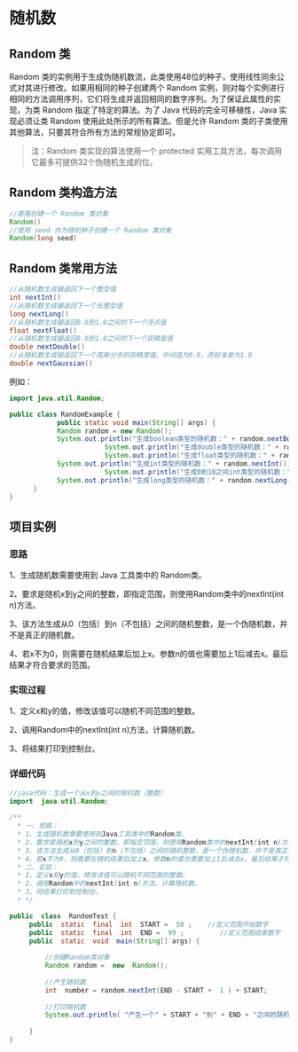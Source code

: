 # 随机数

## Random 类

Random 类的实例用于生成伪随机数流，此类使用48位的种子，使用线性同余公式对其进行修改。如果用相同的种子创建两个 Random 实例，则对每个实例进行相同的方法调用序列，它们将生成并返回相同的数字序列。为了保证此属性的实现，为类 Random 指定了特定的算法。为了 Java 代码的完全可移植性，Java 实现必须让类 Random 使用此处所示的所有算法。但是允许 Random 类的子类使用其他算法，只要其符合所有方法的常规协定即可。 

> 注：Random 类实现的算法使用一个 protected 实用工具方法，每次调用它最多可提供32个伪随机生成的位。
>



## Random 类构造方法

```java
//直接创建一个 Random 类对象
Random()
//使用 seed 作为随机种子创建一个 Random 类对象
Random(long seed)
```



## Random 类常用方法

```java
//从随机数生成器返回下一个整型值
int nextInt()
//从随机数生成器返回下一个长整型值
long nextLong()
//从随机数生成器返回0.0到1.0之间的下一个浮点值
float nextFloat()
//从随机数生成器返回0.0到1.0之间的下一个双精度值
double nextDouble()
//从随机数生成器返回下一个高斯分步的双精度值。中间值为0.0，而标准差为1.0
double nextGaussian()
```

例如：

```java
import java.util.Random;

public class RandomExample {
			public static void main(String[] args) {
            Random random = new Random();
            System.out.println("生成boolean类型的随机数：" + random.nextBoolean());
						System.out.println("生成double类型的随机数：" + random.nextDouble());
						System.out.println("生成float类型的随机数：" + random.nextFloat());
            System.out.println("生成int类型的随机数：" + random.nextInt());
						System.out.println("生成0到10之间int类型的随机数：" + random.nextInt(10));
            System.out.println("生成long类型的随机数：" + random.nextLong());
      }
}
```



## 项目实例

### 思路

1、生成随机数需要使用到 Java 工具类中的 Random类。

2、要求是随机x到y之间的整数，即指定范围，则使用Random类中的nextInt(int n)方法。

3、该方法生成从0（包括）到n（不包括）之间的随机整数，是一个伪随机数，并不是真正的随机数。

4、若x不为0，则需要在随机结果后加上x。参数n的值也需要加上1后减去x。最后结果才符合要求的范围。



### 实现过程

1、定义x和y的值，修改该值可以随机不同范围的整数。

2、调用Random中的nextInt(int n)方法，计算随机数。

3、将结果打印到控制台。



### 详细代码

```java
//java代码：生成一个从x到y之间的随机数（整数）
import  java.util.Random;
 
/**
  * 一、思路：
  * 1、生成随机数需要使用到Java工具类中的Random类。
  * 2、要求是随机x到y之间的整数，即指定范围，则使用Random类中的nextInt(int n)方法。
  * 3、该方法生成从0（包括）到n（不包括）之间的随机整数，是一个伪随机数，并不是真正的随机数。
  * 4、若x不为0，则需要在随机结果后加上x。参数n的值也需要加上1后减去x。最后结果才符合要求的范围。
  * 二、实现：
  * 1、定义x和y的值，修改该值可以随机不同范围的整数。
  * 2、调用Random中的nextInt(int n)方法，计算随机数。
  * 3、将结果打印到控制台。
  * */

public  class  RandomTest { 
     public  static  final  int  START =  50 ;    //定义范围开始数字     
     public  static  final  int  END =  99 ; 		 //定义范围结束数字     
     public  static  void  main(String[] args) {
         
         //创建Random类对象
         Random random =  new  Random();              
         
         //产生随机数
         int  number = random.nextInt(END - START +  1 ) + START;
         
         //打印随机数
         System.out.println( "产生一个" + START + "到" + END + "之间的随机整数：" + number);
         
     }
}
```

